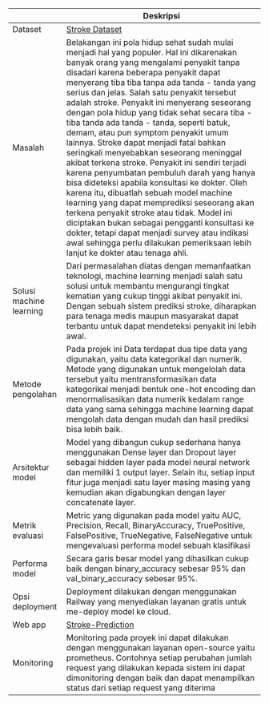 | | Deskripsi |
| ----------- | ----------- |
| Dataset | [Stroke Dataset](https://www.kaggle.com/datasets/fedesoriano/stroke-prediction-dataset) |
| Masalah | Belakangan ini pola hidup sehat sudah mulai menjadi hal yang populer. Hal ini dikarenakan banyak orang yang mengalami penyakit tanpa disadari karena beberapa penyakit dapat menyerang tiba tiba tanpa ada tanda - tanda yang serius dan jelas. Salah satu penyakit tersebut adalah stroke. Penyakit ini menyerang seseorang dengan pola hidup yang tidak sehat secara tiba - tiba tanda ada tanda - tanda, seperti batuk, demam, atau pun symptom penyakit umum lainnya. Stroke dapat menjadi fatal bahkan seringkali menyebabkan seseorang meninggal akibat terkena stroke. Penyakit ini sendiri terjadi karena penyumbatan pembuluh darah yang hanya bisa dideteksi apabila konsultasi ke dokter. Oleh karena itu, dibuatlah sebuah model machine learning yang dapat memprediksi seseorang akan terkena penyakit stroke atau tidak. Model ini diciptakan bukan sebagai pengganti konsultasi ke dokter, tetapi dapat menjadi survey atau indikasi awal sehingga perlu dilakukan pemeriksaan lebih lanjut ke dokter atau tenaga ahli. |
| Solusi machine learning | Dari permasalahan diatas dengan memanfaatkan teknologi, machine learning menjadi salah satu solusi untuk membantu mengurangi tingkat kematian yang cukup tinggi akibat penyakit ini. Dengan sebuah sistem prediksi stroke, diharapkan para tenaga medis maupun masyarakat dapat terbantu untuk dapat mendeteksi penyakit ini lebih awal.|
| Metode pengolahan | Pada projek ini Data terdapat dua tipe data yang digunakan, yaitu data kategorikal dan numerik. Metode yang digunakan untuk mengelolah data tersebut yaitu mentransformasikan data kategorikal menjadi bentuk one-hot encoding dan menormalisasikan data numerik kedalam range data yang sama sehingga machine learning dapat mengolah data dengan mudah dan hasil prediksi bisa lebih baik.|
| Arsitektur model | Model yang dibangun cukup sederhana hanya menggunakan Dense layer dan Dropout layer sebagai hidden layer pada model neural network dan memiliki 1 output layer. Selain itu, setiap input fitur juga menjadi satu layer masing masing yang kemudian akan digabungkan dengan layer concatenate layer. |
| Metrik evaluasi | Metric yang digunakan pada model yaitu AUC, Precision, Recall, BinaryAccuracy, TruePositive, FalsePositive, TrueNegative, FalseNegative untuk mengevaluasi performa model sebuah klasifikasi |
| Performa model | Secara garis besar model yang dihasilkan cukup baik dengan binary_accuracy sebesar 95% dan val_binary_accuracy sebesar 95%.  |
| Opsi deployment | Deployment dilakukan dengan menggunakan Railway yang menyediakan layanan gratis untuk me-deploy model ke cloud. |
| Web app | [Stroke-Prediction](https://stroke-prediction-production-2b63.up.railway.app/v1/models/stroke-detection-model)|
| Monitoring | Monitoring pada proyek ini dapat dilakukan dengan menggunakan layanan open-source yaitu prometheus. Contohnya setiap perubahan jumlah request yang dilakukan kepada sistem ini dapat dimonitoring dengan baik dan dapat menampilkan status dari setiap request yang diterima |
